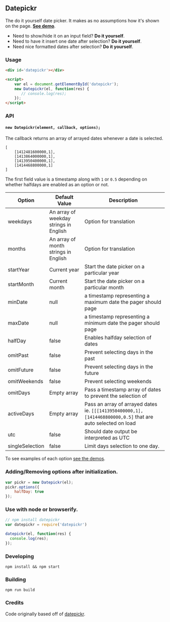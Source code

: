 Datepickr
---

The do it yourself date picker. It makes as no assumptions how it's shown on
the page. [__See demo__](http://tristen.ca/datepickr/demo/).

- Need to show/hide it on an input field? __Do it yourself__.
- Need to have it insert one date after selection? __Do it yourself__.
- Need nice formatted dates after selection? __Do it yourself__.

### Usage

``` html
<div id='datepickr'></div>

<script>
    var el = document.getElementById('datepickr');
    new Datepickr(el, function(res) {
       // console.log(res);
    });
</script>

```

### API

#### `new Datepickr(element, callback, options);`

The callback returns an array of arrayed dates whenever a date is selected.

```
[
    [1412481600000,1],
    [1413864000000,1],
    [1413950400000,1],
    [1414468800000,1]
]
```

The first field value is a timestamp along with `1` or `0.5` depending on
whether halfdays are enabled as an option or not.

| Option | Default Value | Description |
| ---- | ---- | ---- |
| weekdays | An array of weekday strings in English | Option for translation |
| months | An array of month strings in English | Option for translation |
| startYear | Current year | Start the date picker on a particular year |
| startMonth | Current month | Start the date picker on a particular month |
| minDate | null | a timestamp representing a maximum date the pager should page |
| maxDate | null | a timestamp representing a minimum date the pager should page |
| halfDay | false | Enables halfday selection of dates |
| omitPast | false | Prevent selecting days in the past |
| omitFuture | false | Prevent selecting days in the future |
| omitWeekends | false | Prevent selecting weekends |
| omitDays | Empty array | Pass a timestamp array of dates to prevent the selection of |
| activeDays | Empty array | Pass an array of arrayed dates ie. `[[[1413950400000,1],[1414468800000,0.5]` that are auto selected on load |
| utc | false | Should date output be interpreted as UTC |
| singleSelection | false | Limit days selection to one day. |

To see examples of each option [see the demos](http://tristen.ca/datepickr/demo/).

### Adding/Removing options after initialization.

``` js
var pickr = new Datepickr(el);
pickr.options({
    halfDay: true
});

```

### Use with node or browserify.

``` js
// npm install datepickr
var datepickr = require('datepickr')

datepickr(el, function(res) {
  console.log(res);
});

```

### Developing

    npm install && npm start

### Building

    npm run build

### Credits

Code originally based off of [datepickr](https://code.google.com/p/datepickr/).
